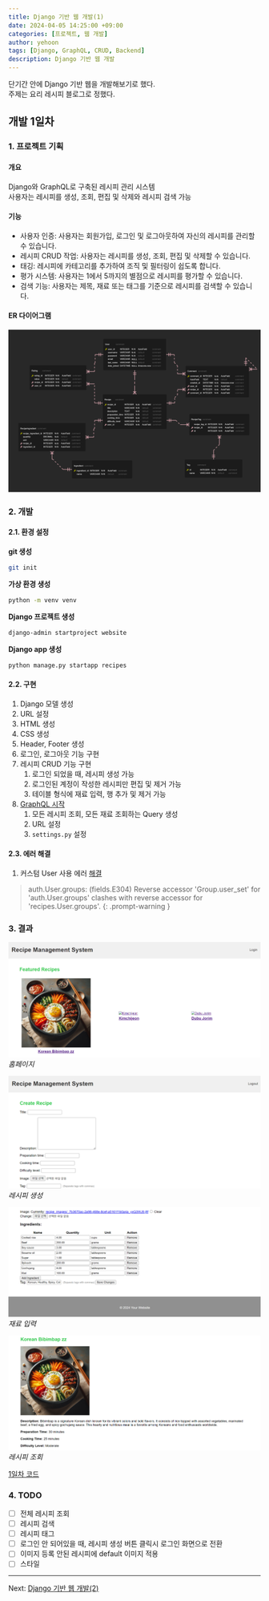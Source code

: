```yaml
---
title: Django 기반 웹 개발(1)
date: 2024-04-05 14:25:00 +09:00
categories: [프로젝트, 웹 개발]
author: yehoon
tags: [Django, GraphQL, CRUD, Backend]
description: Django 기반 웹 개발
---
```


단기간 안에 Django 기반 웹을 개발해보기로 했다.  
주제는 요리 레시피 블로그로 정했다.  

## 개발 1일차
### 1. 프로젝트 기획
#### 개요
Django와 GraphQL로 구축된 레시피 관리 시스템  
사용자는 레시피를 생성, 조회, 편집 및 삭제와 레시피 검색 가능 

#### 기능
- 사용자 인증: 사용자는 회원가입, 로그인 및 로그아웃하여 자신의 레시피를 관리할 수 있습니다.
- 레시피 CRUD 작업: 사용자는 레시피를 생성, 조회, 편집 및 삭제할 수 있습니다.
- 태깅: 레시피에 카테고리를 추가하여 조직 및 필터링이 쉽도록 합니다.
- 평가 시스템: 사용자는 1에서 5까지의 별점으로 레시피를 평가할 수 있습니다.
- 검색 기능: 사용자는 제목, 재료 또는 태그를 기준으로 레시피를 검색할 수 있습니다.

#### ER 다이어그램
![erd](https://github.com/yehoon17/recipe_management_system/blob/master/document/er_diagram.png?raw=true)

### 2. 개발
#### 2.1. 환경 설정
**git 생성**
```bash
git init
```

**가상 환경 생성**
```bash
python -m venv venv
```

**Django 프로젝트 생성**
```bash
django-admin startproject website
```

**Django app 생성**
```bash
python manage.py startapp recipes
```


#### 2.2. 구현
1. Django 모델 생성
2. URL 설정
3. HTML 생성
4. CSS 생성
5. Header, Footer 생성
6. 로그인, 로그아웃 기능 구현
7. 레시피 CRUD 기능 구현
   1. 로그인 되었을 때, 레시피 생성 가능
   2. 로그인된 계정이 작성한 레시피만 편집 및 제거 가능
   3. 테이블 형식에 재료 입력, 행 추가 및 제거 가능
8. [GraphQL 시작](https://github.com/yehoon17/recipe_management_system/commit/420cdf9f9b9a4e4b4f2f11e76e4e19609b313c18)
   1. 모든 레시피 조회, 모든 재료 조회하는 Query 생성
   2. URL 설정
   3. `settings.py` 설정


#### 2.3. 에러 해결 
1. 커스텀 User 사용 에러 [해결](https://github.com/yehoon17/recipe_management_system/commit/5f1f20042db595bff933d9f14baa1140b4540ab0)  
   
> auth.User.groups: (fields.E304) Reverse accessor 'Group.user_set' for 'auth.User.groups' clashes with reverse accessor for 'recipes.User.groups'.
{: .prompt-warning }

### 3. 결과
![1일차 홈페이지](assets/img/homepage_1.png)
_홈페이지_

![create recipe](assets/img/recipe_create_1.png)
_레시피 생성_


![ingredient_table_1](assets/img/ingredient_table_1.png)
_재료 입력_


![recipe detail](assets/img/recipe_detail_1.png)
_레시피 조회_

[1일차 코드](https://github.com/yehoon17/recipe_management_system/tree/d7bd211731c0bb64fe13912535995f9b79e69177)


### 4. TODO
 - [ ] 전체 레시피 조회
 - [ ] 레시피 검색
 - [ ] 레시피 태그
 - [ ] 로그인 안 되어있을 때, 레시피 생성 버튼 클릭시 로그인 화면으로 전환
 - [ ] 이미지 등록 안된 레시피에 default 이미지 적용
 - [ ] 스타일 

---

Next: [Django 기반 웹 개발(2)](https://yehoon17.github.io/posts/django_web_dev_2/)




